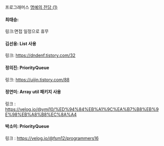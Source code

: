 프로그래머스 [명예의 전당 (1)](https://school.programmers.co.kr/learn/courses/30/lessons/138477?language=java)<br>

#### 최태승:
링크:면접 일정으로 휴무

#### 김선웅: List 사용
링크: https://dndenf.tistory.com/32

#### 정의진: PriorityQueue
링크: https://uijin.tistory.com/88

#### 정연미: Array util 패키지 사용
링크 : https://velog.io/@ymj10/%ED%94%84%EB%A1%9C%EA%B7%B8%EB%9E%98%EB%A8%B8%EC%8A%A4

#### 박소미: PriorityQueue
링크 : https://velog.io/@fsm12/programmers16
